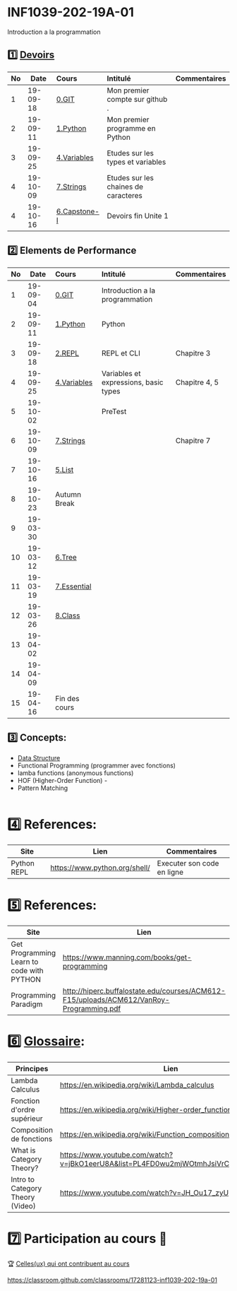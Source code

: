 # INF1039-202-19A-01

Introduction a la programmation

## :one: [Devoirs](Devoirs)
|No| Date   | Cours                                       | Intitulé                                |  Commentaires    |
|--|--------|:--------------------------------------------|:----------------------------------------|:-----------------|
| 1|19-09-18|[0.GIT](0.GIT#Participation)                 | Mon premier compte sur github .         |                  |
| 2|19-09-11|[1.Python](1.Python/Participation.md)        | Mon premier programme en Python         |                  |
| 3|19-09-25|[4.Variables](4.Variables/Participation.md)  | Etudes sur les types et variables       |                  |
| 4|19-10-09|[7.Strings](7.Strings/Participation.md)      | Etudes sur les chaines de caracteres    |                  |
| 4|19-10-16|[6.Capstone-I](6.Capstone-I/Participation.md)| Devoirs fin Unite 1                     |                  |






## :two: Elements de Performance

|No| Date   | Cours                    | Intitulé                                |  Commentaires    |
|--|--------|:-------------------------|:----------------------------------------|:-----------------|
| 1|19-09-04|[0.GIT](0.GIT)            | Introduction a la programmation         |                  |
| 2|19-09-11|[1.Python](1.Python)      | Python                                  |                  |
| 3|19-09-18|[2.REPL](2.REPL)          | REPL et CLI                             | Chapitre 3       |
| 4|19-09-25|[4.Variables](4.Variables)| Variables et expressions, basic types   | Chapitre 4, 5    |
| 5|19-10-02|                          |  PreTest                                |                  |
| 6|19-10-09|[7.Strings](7.Strings)    |                                         | Chapitre 7       |
| 7|19-10-16|[5.List](5.List)          |                                         |                  |
| 8|19-10-23| Autumn Break             |                                         |                  |
| 9|19-03-30|                          |                                         |                  |
|10|19-03-12|[6.Tree](6.Tree)          |                                         |                  |
|11|19-03-19|[7.Essential](7.Essential)|                                         |                  |
|12|19-03-26|[8.Class](8.Class)        |                                         |                  |
|13|19-04-02|                          |                                         |                  |
|14|19-04-09|                          |                                         |                  |
|15|19-04-16| Fin des cours            |                                         |                  |


## :three: Concepts:

- [Data Structure](https://twitter.github.io/scala_school/collections.html)
- Functional Programming (programmer avec fonctions)
- lamba functions (anonymous functions)
- HOF (Higher-Order Function) - 
- Pattern Matching

```
```

# :four: References:

|Site                                      | Lien                                         |  Commentaires                |
|------------------------------------------|----------------------------------------------|------------------------------|
| Python REPL                              |  https://www.python.org/shell/               |  Executer son code en ligne  |



# :five: References:

|Site                                       | Lien                                          |  Commentaires    |
|-------------------------------------------|-----------------------------------------------|------------------|
| Get Programming Learn to code with PYTHON | https://www.manning.com/books/get-programming | :ledger: Book    |
| Programming Paradigm                      | http://hiperc.buffalostate.edu/courses/ACM612-F15/uploads/ACM612/VanRoy-Programming.pdf |


# :six: [Glossaire](https://docs.scala-lang.org/glossary/):

| Principes                       | Lien                                               |
|---------------------------------|----------------------------------------------------|
| Lambda Calculus                 |https://en.wikipedia.org/wiki/Lambda_calculus       |
| Fonction d'ordre supérieur      |https://en.wikipedia.org/wiki/Higher-order_function |
| Composition de fonctions        |https://en.wikipedia.org/wiki/Function_composition  |
| What is Category Theory?        |https://www.youtube.com/watch?v=jBkO1eerU8A&list=PL4FD0wu2mjWOtmhJsiVrCpzOAk42uhdz8|
| Intro to Category Theory (Video)|https://www.youtube.com/watch?v=JH_Ou17_zyU         |

# :seven: Participation au cours :clap:
:trophy: <a href="https://github.com/CollegeBoreal/INF1039-202-19A-01/graphs/contributors">Celles(ux) qui ont contribuent au cours</a>


https://classroom.github.com/classrooms/17281123-inf1039-202-19a-01

